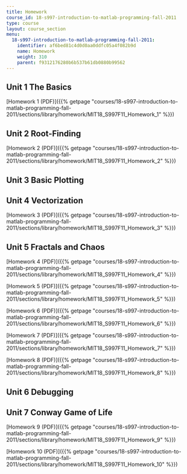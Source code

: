 ```yaml
---
title: Homework
course_id: 18-s997-introduction-to-matlab-programming-fall-2011
type: course
layout: course_section
menu:
  18-s997-introduction-to-matlab-programming-fall-2011:
    identifier: af6bed81c4d0d0aa0ddfc05a4f082b9d
    name: Homework
    weight: 310
    parent: f9312176280b6b537b61db0880b99562
---
```

Unit 1 The Basics
-----------------

[Homework 1 (PDF)]({{% getpage "courses/18-s997-introduction-to-matlab-programming-fall-2011/sections/library/homework/MIT18_S997F11_Homework_1" %}})

Unit 2 Root-Finding
-------------------

[Homework 2 (PDF)]({{% getpage "courses/18-s997-introduction-to-matlab-programming-fall-2011/sections/library/homework/MIT18_S997F11_Homework_2" %}})

Unit 3 Basic Plotting
---------------------

Unit 4 Vectorization
--------------------

[Homework 3 (PDF)]({{% getpage "courses/18-s997-introduction-to-matlab-programming-fall-2011/sections/library/homework/MIT18_S997F11_Homework_3" %}})

Unit 5 Fractals and Chaos
-------------------------

[Homework 4 (PDF)]({{% getpage "courses/18-s997-introduction-to-matlab-programming-fall-2011/sections/library/homework/MIT18_S997F11_Homework_4" %}})

[Homework 5 (PDF)]({{% getpage "courses/18-s997-introduction-to-matlab-programming-fall-2011/sections/library/homework/MIT18_S997F11_Homework_5" %}})

[Homework 6 (PDF)]({{% getpage "courses/18-s997-introduction-to-matlab-programming-fall-2011/sections/library/homework/MIT18_S997F11_Homework_6" %}})

[Homework 7 (PDF)]({{% getpage "courses/18-s997-introduction-to-matlab-programming-fall-2011/sections/library/homework/MIT18_S997F11_Homework_7" %}})

[Homework 8 (PDF)]({{% getpage "courses/18-s997-introduction-to-matlab-programming-fall-2011/sections/library/homework/MIT18_S997F11_Homework_8" %}})

Unit 6 Debugging
----------------

Unit 7 Conway Game of Life
--------------------------

[Homework 9 (PDF)]({{% getpage "courses/18-s997-introduction-to-matlab-programming-fall-2011/sections/library/homework/MIT18_S997F11_Homework_9" %}})

[Homework 10 (PDF)]({{% getpage "courses/18-s997-introduction-to-matlab-programming-fall-2011/sections/library/homework/MIT18_S997F11_Homework_10" %}})